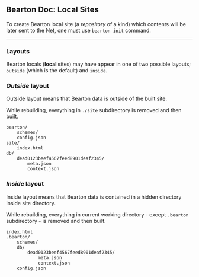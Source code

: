 ## Bearton Doc: Local Sites

To create Bearton local site (a *repository* of a kind) which contents will be later
sent to the Net, one must use `bearton init` command.

----

### Layouts

Bearton locals (**local s**ites) may have appear in one of two possible layouts;
`outside` (which is the default) and `inside`.

### *Outside* layout

Outside layout means that Bearton data is outside of the built site.

While rebuilding, everything in `./site` subdirectory is removed and then built.

```
bearton/
    schemes/
    config.json
site/
    index.html
db/
    dead0123beef4567feed8901deaf2345/
        meta.json
        context.json
```

### *Inside* layout

Inside layout means that Bearton data is contained in a hidden directory inside
site directory.

While rebuilding, everything in current working directory - except `.bearton` subdirectory - is
removed and then built.

```
index.html
.bearton/
    schemes/
    db/
        dead0123beef4567feed8901deaf2345/
            meta.json
            context.json
    config.json
```
